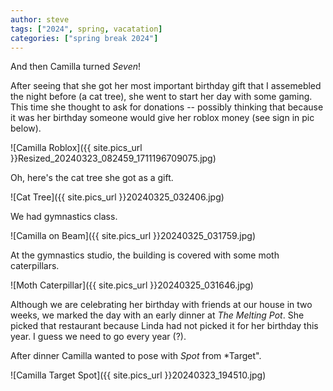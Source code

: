 ```yaml
---
author: steve
tags: ["2024", spring, vacatation]
categories: ["spring break 2024"]
---
```

And then Camilla turned *Seven*!  

After seeing that she got her most important birthday gift that I assemebled the night before (a cat tree), she went to start her day with some gaming.  This time she thought to ask for donations -- possibly thinking that because it was her birthday someone would give her roblox money (see sign in pic below).

![Camilla Roblox]({{ site.pics_url }}Resized_20240323_082459_1711196709075.jpg)  

Oh, here's the cat tree she got as a gift.  

![Cat Tree]({{ site.pics_url }}20240325_032406.jpg)  

We had gymnastics class.  

![Camilla on Beam]({{ site.pics_url }}20240325_031759.jpg)  

At the gymnastics studio, the building is covered with some moth caterpillars.  

![Moth Caterpillar]({{ site.pics_url }}20240325_031646.jpg)  

Although we are celebrating her birthday with friends at our house in two weeks, we marked the day with an early dinner at *The Melting Pot*.  She picked that restaurant because Linda had not picked it for her birthday this year.  I guess we need to go every year (?).  

After dinner Camilla wanted to pose with *Spot* from *Target".  

![Camilla Target Spot]({{ site.pics_url }}20240323_194510.jpg)  
